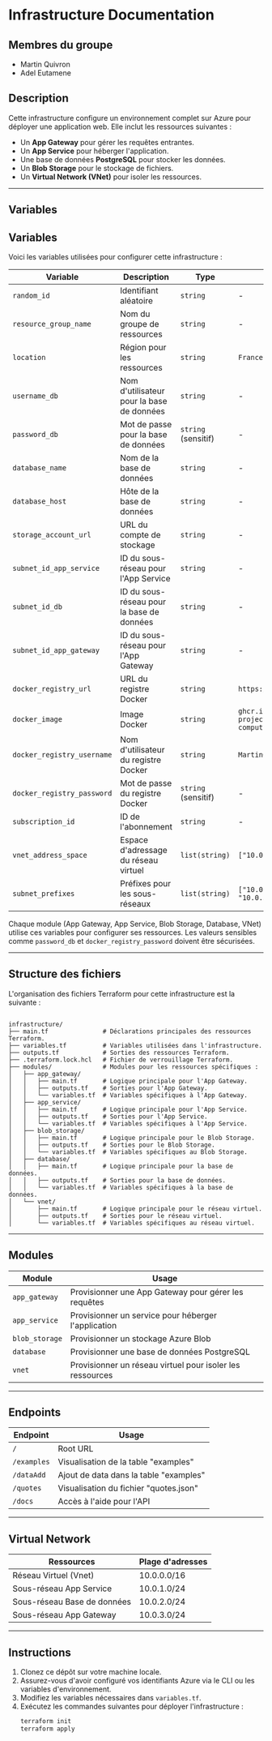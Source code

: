 # Infrastructure Documentation

## Membres du groupe

- Martin Quivron
- Adel Eutamene

## Description

Cette infrastructure configure un environnement complet sur Azure pour déployer une application web. Elle inclut les ressources suivantes :

- Un **App Gateway** pour gérer les requêtes entrantes.
- Un **App Service** pour héberger l'application.
- Une base de données **PostgreSQL** pour stocker les données.
- Un **Blob Storage** pour le stockage de fichiers.
- Un **Virtual Network (VNet)** pour isoler les ressources.

---

## Variables

## Variables

Voici les variables utilisées pour configurer cette infrastructure :

| **Variable**               | **Description**                                | **Type**          | **Default**                                                   |
|-----------------------------|-----------------------------------------------|-------------------|--------------------------------------------------------------|
| `random_id`                | Identifiant aléatoire                         | `string`          | -                                                            |
| `resource_group_name`      | Nom du groupe de ressources                   | `string`          | -                                                            |
| `location`                 | Région pour les ressources                    | `string`          | `France Central`                                             |
| `username_db`              | Nom d'utilisateur pour la base de données     | `string`          | -                                                            |
| `password_db`              | Mot de passe pour la base de données          | `string` (sensitif)| -                                                            |
| `database_name`            | Nom de la base de données                     | `string`          | -                                                            |
| `database_host`            | Hôte de la base de données                    | `string`          | -                                                            |
| `storage_account_url`      | URL du compte de stockage                     | `string`          | -                                                            |
| `subnet_id_app_service`    | ID du sous-réseau pour l'App Service           | `string`          | -                                                            |
| `subnet_id_db`             | ID du sous-réseau pour la base de données     | `string`          | -                                                            |
| `subnet_id_app_gateway`    | ID du sous-réseau pour l'App Gateway           | `string`          | -                                                            |
| `docker_registry_url`      | URL du registre Docker                        | `string`          | `https://ghcr.io`                                            |
| `docker_image`             | Image Docker                                  | `string`          | `ghcr.io/martinquivron/final-project-cloud-computing/release_image:latest` |
| `docker_registry_username` | Nom d'utilisateur du registre Docker          | `string`          | `MartinQuivron`                                              |
| `docker_registry_password` | Mot de passe du registre Docker               | `string` (sensitif)| -                                                            |
| `subscription_id`          | ID de l'abonnement                            | `string`          | -                                                            |
| `vnet_address_space`       | Espace d'adressage du réseau virtuel          | `list(string)`    | `["10.0.0.0/16"]`                                            |
| `subnet_prefixes`          | Préfixes pour les sous-réseaux                | `list(string)`    | `["10.0.1.0/24", "10.0.2.0/24", "10.0.3.0/24"]`             |

Chaque module (App Gateway, App Service, Blob Storage, Database, VNet) utilise ces variables pour configurer ses ressources. Les valeurs sensibles comme `password_db` et `docker_registry_password` doivent être sécurisées.

---

## Structure des fichiers

L'organisation des fichiers Terraform pour cette infrastructure est la suivante :

```

infrastructure/
├── main.tf               # Déclarations principales des ressources Terraform.
├── variables.tf          # Variables utilisées dans l'infrastructure.
├── outputs.tf            # Sorties des ressources Terraform.
├── .terraform.lock.hcl   # Fichier de verrouillage Terraform.
├── modules/              # Modules pour les ressources spécifiques :
│   ├── app_gateway/
│   │   ├── main.tf       # Logique principale pour l'App Gateway.
│   │   ├── outputs.tf    # Sorties pour l'App Gateway.
│   │   └── variables.tf  # Variables spécifiques à l'App Gateway.
│   ├── app_service/
│   │   ├── main.tf       # Logique principale pour l'App Service.
│   │   ├── outputs.tf    # Sorties pour l'App Service.
│   │   └── variables.tf  # Variables spécifiques à l'App Service.
│   ├── blob_storage/
│   │   ├── main.tf       # Logique principale pour le Blob Storage.
│   │   ├── outputs.tf    # Sorties pour le Blob Storage.
│   │   └── variables.tf  # Variables spécifiques au Blob Storage.
│   ├── database/
│   │   ├── main.tf       # Logique principale pour la base de données.
│   │   ├── outputs.tf    # Sorties pour la base de données.
│   │   └── variables.tf  # Variables spécifiques à la base de données.
│   └── vnet/
│       ├── main.tf       # Logique principale pour le réseau virtuel.
│       ├── outputs.tf    # Sorties pour le réseau virtuel.
│       └── variables.tf  # Variables spécifiques au réseau virtuel.
```

---



## Modules

| Module         | Usage                                              |
|----------------|----------------------------------------------------|
| `app_gateway`  | Provisionner une App Gateway pour gérer les requêtes |
| `app_service`  | Provisionner un service pour héberger l'application |
| `blob_storage` | Provisionner un stockage Azure Blob                |
| `database`     | Provisionner une base de données PostgreSQL        |
| `vnet`         | Provisionner un réseau virtuel pour isoler les ressources |


---

## Endpoints

| Endpoint       | Usage                                              |
|----------------|----------------------------------------------------|
|      `/`       | Root URL |
|  `/examples`   | Visualisation de la table "examples" |
|   `/dataAdd`   | Ajout de data dans la table "examples" |
|   `/quotes`    | Visualisation du fichier "quotes.json" |
|   `/docs`      | Accès à l'aide pour l'API |

---

## Virtual Network

|          Ressources           | Plage d'adresses |
|-------------------------------|------------------|
|      Réseau Virtuel (Vnet)    | 10.0.0.0/16 |
|    Sous-réseau App Service    | 10.0.1.0/24 |
|  Sous-réseau Base de données  | 10.0.2.0/24 |
|    Sous-réseau App Gateway    | 10.0.3.0/24 |

---

## Instructions

1. Clonez ce dépôt sur votre machine locale.
2. Assurez-vous d'avoir configuré vos identifiants Azure via le CLI ou les variables d'environnement.
3. Modifiez les variables nécessaires dans `variables.tf`.
4. Exécutez les commandes suivantes pour déployer l'infrastructure :
   ```bash
   terraform init
   terraform apply
